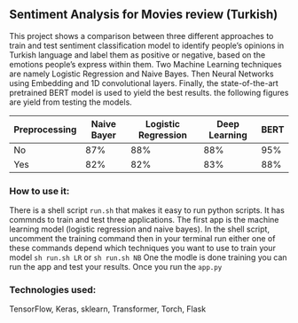 ## Sentiment Analysis for Movies review (Turkish) 

This project shows a comparison between three different approaches to train and test sentiment classification model to identify people’s opinions in Turkish language and label them as positive or negative, based on the emotions people’s express within them. Two Machine Learning techniques are namely Logistic Regression and Naive Bayes. Then Neural Networks using Embedding and 1D convolutional layers. Finally, the state-of-the-art pretrained BERT model is used to yield the best results. the following figures are yield from testing the models. 

Preprocessing|Naive Bayer|Logistic Regression|Deep Learning|BERT
---|----|----|----|-----
No |87%|88%|88%|95%
Yes|82%|82%|83%|88%

### How to use it: 
There is a shell script `run.sh` that makes it easy to run python scripts. It has commnds to train and test three applications. 
The first app is the machine learning model (logistic regression and naive bayes). In the shell script, uncomment the training command then 
in your terminal run either one of these commands depend which techniques you want to use to train your model `sh run.sh LR` or `sh run.sh NB`
One the modle is done training you can run the app and test your results. Once you run the `app.py`





### Technologies used:
TensorFlow, Keras, sklearn, Transformer, Torch, Flask   
